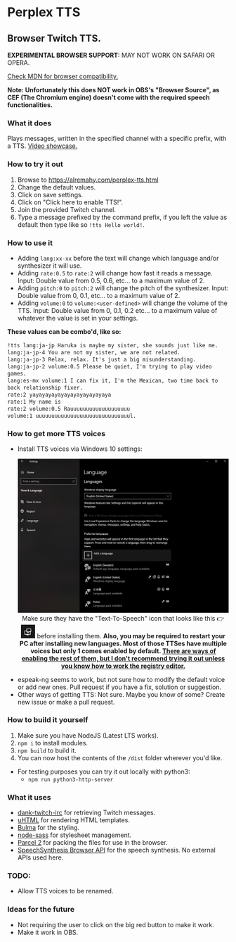 # Perplex TTS
## Browser Twitch TTS.
**EXPERIMENTAL BROWSER SUPPORT:** MAY NOT WORK ON SAFARI OR OPERA.

[Check MDN for browser compatibility.](https://developer.mozilla.org/en-US/docs/Web/API/SpeechSynthesis#Browser_compatibility)

**Note: Unfortunately this does NOT work in OBS's "Browser Source", as CEF (The Chromium engine) doesn't come with the required speech functionalities.**

### What it does
Plays messages, written in the specified channel with a specific prefix, with a TTS.
[Video showcase.](https://streamable.com/e4q6fp)

### How to try it out
  1. Browse to https://alremahy.com/perplex-tts.html
  2. Change the default values.
  3. Click on save settings.
  4. Click on "Click here to enable TTS!".
  5. Join the provided Twitch channel.
  6. Type a message prefixed by the command prefix, if you left the value as default then type like so `!tts Hello world!`.

### How to use it
  * Adding `lang:xx-xx` before the text will change which language and/or synthesizer it will use.
  * Adding `rate:0.5` to `rate:2` will change how fast it reads a message. Input: Double value from 0.5, 0.6, etc... to a maximum value of 2.
  * Adding `pitch:0` to `pitch:2` will change the pitch of the synthesizer. Input: Double value from 0, 0.1, etc... to a maximum value of 2.
  * Adding `volume:0` to `volume:<user-defined>` will change the volume of the TTS. Input: Double value from 0, 0.1, 0.2 etc... to a maximum value of whatever the value is set in your settings.

**These values can be combo'd, like so:**
```
!tts lang:ja-jp Haruka is maybe my sister, she sounds just like me.
lang:ja-jp-4 You are not my sister, we are not related.
lang:ja-jp-3 Relax, relax. It's just a big misunderstanding.
lang:ja-jp-2 volume:0.5 Please be quiet, I'm trying to play video games.
lang:es-mx volume:1 I can fix it, I'm the Mexican, two time back to back relationship fixer.
rate:2 yayayayayayayayayayayayaya
rate:1 My name is
rate:2 volume:0.5 Rauuuuuuuuuuuuuuuuuuu
volume:1 uuuuuuuuuuuuuuuuuuuuuuuuuuuuuul.
```

### How to get more TTS voices
  * Install TTS voices via Windows 10 settings:
    <p align="center">
      <img src="./Language_Settings.png"/>
      <br>Make sure they have the "Text-To-Speech" icon that looks like this 👉 <img src="TTS_Icon.png"/> before installing them. <strong>Also, you may be required to restart your PC after installing new languages. Most of those TTSes have multiple voices but only 1 comes enabled by default. <a href="https://www.ghacks.net/2018/08/11/unlock-all-windows-10-tts-voices-system-wide-to-get-more-of-them/">There are ways of enabling the rest of them, but I don't recommend trying it out unless you know how to work the registry editor.</a></strong>
    </p>
  * espeak-ng seems to work, but not sure how to modify the default voice or add new ones. Pull request if you have a fix, solution or suggestion.
  * Other ways of getting TTS: Not sure. Maybe you know of some? Create new issue or make a pull request.

### How to build it yourself
  1. Make sure you have NodeJS (Latest LTS works).
  2. `npm i` to install modules.
  3. `npm build` to build it.
  4. You can now host the contents of the `/dist` folder wherever you'd like.
  * For testing purposes you can try it out locally with python3:
    * `npm run python3-http-server`

### What it uses
  * [dank-twitch-irc](https://github.com/robotty/dank-twitch-irc) for retrieving Twitch messages.
  * [uHTML](https://github.com/WebReflection/uhtml) for rendering HTML templates.
  * [Bulma](https://github.com/jgthms/bulma) for the styling.
  * [node-sass](https://github.com/sass/node-sass) for stylesheet management.
  * [Parcel 2](https://github.com/parcel-bundler/parcel/) for packing the files for use in the browser.
  * [SpeechSynthesis Browser API](https://developer.mozilla.org/en-US/docs/Web/API/Web_Speech_API/Using_the_Web_Speech_API#Speech_synthesis) for the speech synthesis. No external APIs used here.

### TODO:
  * Allow TTS voices to be renamed.

### Ideas for the future
  * Not requiring the user to click on the big red button to make it work.
  * Make it work in OBS.
